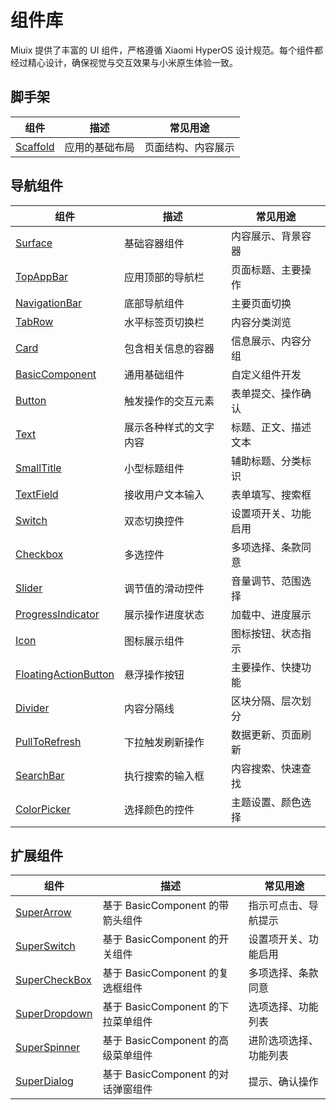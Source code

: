 # 组件库

Miuix 提供了丰富的 UI 组件，严格遵循 Xiaomi HyperOS 设计规范。每个组件都经过精心设计，确保视觉与交互效果与小米原生体验一致。

## 脚手架

| 组件                             | 描述           | 常见用途           |
| -------------------------------- | -------------- | ------------------ |
| [Scaffold](/components/scaffold) | 应用的基础布局 | 页面结构、内容展示 |

## 导航组件

| 组件                                                     | 描述                   | 常见用途             |
| -------------------------------------------------------- | ---------------------- | -------------------- |
| [Surface](/components/surface)                           | 基础容器组件           | 内容展示、背景容器   |
| [TopAppBar](/components/topappbar)                       | 应用顶部的导航栏       | 页面标题、主要操作   |
| [NavigationBar](/components/navigationbar)               | 底部导航组件           | 主要页面切换         |
| [TabRow](/components/tabrow)                             | 水平标签页切换栏       | 内容分类浏览         |
| [Card](/components/card)                                 | 包含相关信息的容器     | 信息展示、内容分组   |
| [BasicComponent](/components/basiccomponent)             | 通用基础组件           | 自定义组件开发       |
| [Button](/components/button)                             | 触发操作的交互元素     | 表单提交、操作确认   |
| [Text](/components/text)                                 | 展示各种样式的文字内容 | 标题、正文、描述文本 |
| [SmallTitle](/components/smalltitle)                     | 小型标题组件           | 辅助标题、分类标识   |
| [TextField](/components/textfield)                       | 接收用户文本输入       | 表单填写、搜索框     |
| [Switch](/components/switch)                             | 双态切换控件           | 设置项开关、功能启用 |
| [Checkbox](/components/checkbox)                         | 多选控件               | 多项选择、条款同意   |
| [Slider](/components/slider)                             | 调节值的滑动控件       | 音量调节、范围选择   |
| [ProgressIndicator](/components/progress)                | 展示操作进度状态       | 加载中、进度展示     |
| [Icon](/components/icon)                                 | 图标展示组件           | 图标按钮、状态指示   |
| [FloatingActionButton](/components/floatingactionbutton) | 悬浮操作按钮           | 主要操作、快捷功能   |
| [Divider](/components/divider)                           | 内容分隔线             | 区块分隔、层次划分   |
| [PullToRefresh](/components/pulltorefresh)               | 下拉触发刷新操作       | 数据更新、页面刷新   |
| [SearchBar](/components/searchbar)                       | 执行搜索的输入框       | 内容搜索、快速查找   |
| [ColorPicker](/components/colorpicker)                   | 选择颜色的控件         | 主题设置、颜色选择   |

## 扩展组件

| 组件                                       | 描述                               | 常见用途               |
| ------------------------------------------ | ---------------------------------- | ---------------------- |
| [SuperArrow](/components/superarrow)       | 基于 BasicComponent 的带箭头组件   | 指示可点击、导航提示   |
| [SuperSwitch](/components/superswitch)     | 基于 BasicComponent 的开关组件     | 设置项开关、功能启用   |
| [SuperCheckBox](/components/supercheckbox) | 基于 BasicComponent 的复选框组件   | 多项选择、条款同意     |
| [SuperDropdown](/components/superdropdown) | 基于 BasicComponent 的下拉菜单组件 | 选项选择、功能列表     |
| [SuperSpinner](/components/superspinner)   | 基于 BasicComponent 的高级菜单组件 | 进阶选项选择、功能列表 |
| [SuperDialog](/components/superdialog)     | 基于 BasicComponent 的对话弹窗组件 | 提示、确认操作         |
